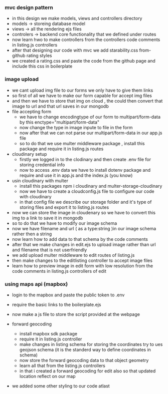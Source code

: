### mvc design pattern
- in this design we make models, views and controllers directory
- models -> storeing database model
- views -> all the rendering ejs files
- controlers -> backend core functionality that we defined under routes
- now learn hwo to make controllers from the controllers code comments in listing.js controllers
- after that designing our code with mvc we add starability.css from-github rating styles
- we created a rating.css and paste the code from the github page and include this css in boilerplate 
  
### image upload
- we cant upload img file to our forms we only have to give them links
- so first of all we have to make our form capable for accept img files
- and then we have to store that img on cloud , the could then convert that image to url and that url saves in our mongodb
- file accepting form
  - we have to change encodingtype of our form to multipart/form-data by this enctype="multipart/form-data" 
  - now change the type in image inpute to file in the form
  - now after that we can not parse our multipart/form-data in our app.js file
  - so to do that we use multer middleware package , install this package and require it in listing.js routes
- cloudinary setup
  - firstly we logged in to the clodinary and then create .env file for storing credential info
  - now to access .env data we have to install dotenv package and require and use it in app.js and the index.js (you know)
- usin cloudinary with multer
  - install this packages npm i cloudinary and multer-storage-cloudinary
  - now we have to create a cloudconfig.js file to configure our code with cloudinary
  - in that config file we describe our storage folder and it's type of storing files and export it to listing.js routes
- now we can store the image in cloudenary so we have to convert this img to a link to save it in mongodb
- so to do that we have to modify our image schema
- now we have filename and url ( as a type:string )in our image schema rather then a string
- now learn how to add data to that schema by the code comments 
- after that we make changes in edit.ejs to upload image rather than url and filename that is not userfriendly
- we add upload multer middleware to edit routes of listing.js
- then make changes to the editlisting controller to accept image files
- learn how to preview image in edit form with low resolution from the code comments in listing.js controllers of edit

### using maps api (mapbox)
- login to the mapbox and paste the public token to .env 
- require the basic links to the boilerplate.ejs
- now make a js file to store the script provided at the webpage
- forward geocoding
  - install mapbox sdk package
  - require it in listing.js controller
  - make changes in listing schema for storing the coordinates try to ues geojson schema (it is the standerd way to define coordinates in schema)
  - now store the forward geocoding data to that object geometry
  - learn all that from the listing.js controllers
  - in that i created a forward geocoding for edit also so that updated location reflect on our map

- we added some other styling to our code atlast